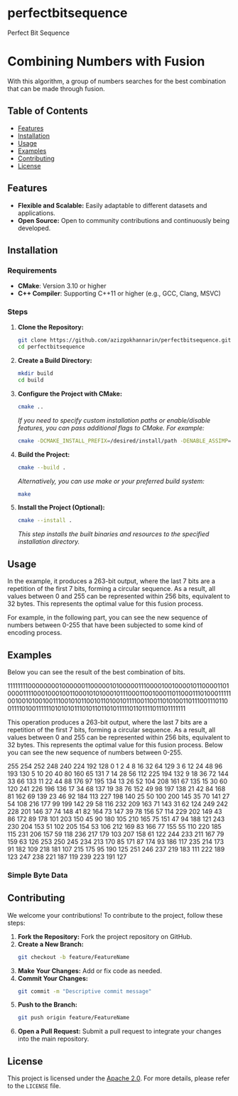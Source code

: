 # perfectbitsequence
Perfect Bit Sequence

# Combining Numbers with Fusion

With this algorithm, a group of numbers searches for the best combination that can be made through fusion.

## Table of Contents

- [Features](#features)
- [Installation](#installation)
- [Usage](#usage)
- [Examples](#examples)
- [Contributing](#contributing)
- [License](#license)

## Features

- **Flexible and Scalable:** Easily adaptable to different datasets and applications.
- **Open Source:** Open to community contributions and continuously being developed.

## Installation

### Requirements

- **CMake**: Version 3.10 or higher
- **C++ Compiler**: Supporting C++11 or higher (e.g., GCC, Clang, MSVC)

### Steps

1. **Clone the Repository:**
    ```bash
    git clone https://github.com/azizgokhannarin/perfectbitsequence.git
    cd perfectbitsequence
    ```
2. **Create a Build Directory:**
    ```bash
    mkdir build
    cd build
    ```

3. **Configure the Project with CMake:**
    ```bash
    cmake ..
    ```
    *If you need to specify custom installation paths or enable/disable features, you can pass additional flags to CMake. For example:*
    ```bash
    cmake -DCMAKE_INSTALL_PREFIX=/desired/install/path -DENABLE_ASSIMP=ON ..
    ```

4. **Build the Project:**
    ```bash
    cmake --build .
    ```
    *Alternatively, you can use make or your preferred build system:*
    ```bash
    make
    ```

5. **Install the Project (Optional):**
    ```bash
    cmake --install .
    ```
    *This step installs the built binaries and resources to the specified installation directory.*

## Usage

In the example, it produces a 263-bit output, where the last 7 bits are a repetition of the first 7 bits, forming a circular sequence. As a result, all values between 0 and 255 can be represented within 256 bits, equivalent to 32 bytes. This represents the optimal value for this fusion process.

For example, in the following part, you can see the new sequence of numbers between 0-255 that have been subjected to some kind of encoding process.

## Examples
Below you can see the result of the best combination of bits.

11111111000000001000000110000010100000111000010010000101100001101000011110001000100110001010100010111000110010001101100011101000111110010010100100111001010110010110100101111001100110101001101110011101100111101001111110101010111010110110101111101101111011101111111

This operation produces a 263-bit output, where the last 7 bits are a repetition of the first 7 bits, forming a circular sequence. As a result, all values between 0 and 255 can be represented within 256 bits, equivalent to 32 bytes. This represents the optimal value for this fusion process.
Below you can see the new sequence of numbers between 0-255.

255
254
252
248
240
224
192
128
0
1
2
4
8
16
32
64
129
3
6
12
24
48
96
193
130
5
10
20
40
80
160
65
131
7
14
28
56
112
225
194
132
9
18
36
72
144
33
66
133
11
22
44
88
176
97
195
134
13
26
52
104
208
161
67
135
15
30
60
120
241
226
196
136
17
34
68
137
19
38
76
152
49
98
197
138
21
42
84
168
81
162
69
139
23
46
92
184
113
227
198
140
25
50
100
200
145
35
70
141
27
54
108
216
177
99
199
142
29
58
116
232
209
163
71
143
31
62
124
249
242
228
201
146
37
74
148
41
82
164
73
147
39
78
156
57
114
229
202
149
43
86
172
89
178
101
203
150
45
90
180
105
210
165
75
151
47
94
188
121
243
230
204
153
51
102
205
154
53
106
212
169
83
166
77
155
55
110
220
185
115
231
206
157
59
118
236
217
179
103
207
158
61
122
244
233
211
167
79
159
63
126
253
250
245
234
213
170
85
171
87
174
93
186
117
235
214
173
91
182
109
218
181
107
215
175
95
190
125
251
246
237
219
183
111
222
189
123
247
238
221
187
119
239
223
191
127

### Simple Byte Data

## Contributing

We welcome your contributions! To contribute to the project, follow these steps:

1. **Fork the Repository:** Fork the project repository on GitHub.
2. **Create a New Branch:** 
    ```bash
    git checkout -b feature/FeatureName
    ```
3. **Make Your Changes:** Add or fix code as needed.
4. **Commit Your Changes:** 
    ```bash
    git commit -m "Descriptive commit message"
    ```
5. **Push to the Branch:** 
    ```bash
    git push origin feature/FeatureName
    ```
6. **Open a Pull Request:** Submit a pull request to integrate your changes into the main repository.

## License

This project is licensed under the [Apache 2.0](LICENSE). For more details, please refer to the `LICENSE` file.

